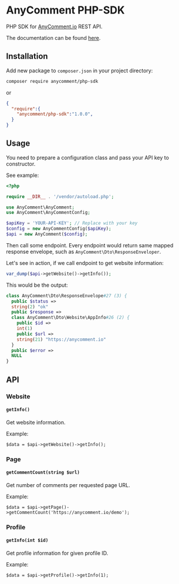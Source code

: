 # AnyComment PHP-SDK

PHP SDK for [AnyComment.io](https://anycomment.io) REST API.
 
The documentation can be found [here](https://anycommentio.docs.apiary.io/).

## Installation 

Add new package to `composer.json` in your project directory:

```bash
composer require anycomment/php-sdk
```

or


```json
{
  "require":{
    "anycomment/php-sdk":"1.0.0",
  }
}
```


## Usage 

You need to prepare a configuration class and pass your API key to constructor. 

See example: 

```php
<?php

require __DIR__ . '/vendor/autoload.php';

use AnyComment\AnyComment;
use AnyComment\AnyCommentConfig;

$apiKey = 'YOUR-API-KEY'; // Replace with your key
$config = new AnyCommentConfig($apiKey);
$api = new AnyComment($config);
```

Then call some endpoint. Every endpoint would return same mapped response envelope, such 
as `AnyComment\Dto\ResponseEnveloper`.

Let's see in action, if we call endpoint to get website information: 

```php
var_dump($api->getWebsite()->getInfo());
```

This would be the output: 

```php
class AnyComment\Dto\ResponseEnvelope#27 (3) {
  public $status =>
  string(2) "ok"
  public $response =>
  class AnyComment\Dto\Website\AppInfo#26 (2) {
    public $id =>
    int(1)
    public $url =>
    string(21) "https://anycomment.io"
  }
  public $error =>
  NULL
}
```

## API

### Website 

#### `getInfo()`

Get website information.

Example:
```
$data = $api->getWebsite()->getInfo();
```


### Page 

#### `getCommentCount(string $url)`

Get number of comments per requested page URL.

Example:  
```
$data = $api->getPage()->getCommentCount('https://anycomment.io/demo');
```

### Profile 


#### `getInfo(int $id)`

Get profile information for given profile ID.

Example:  

```
$data = $api->getProfile()->getInfo(1);
```

